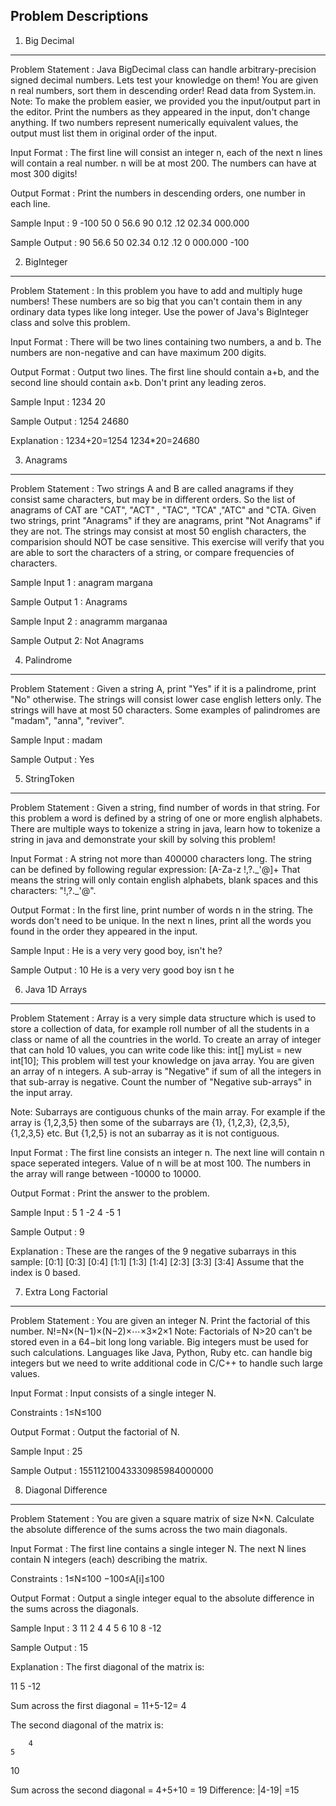 Problem Descriptions
---------------------

1. Big Decimal
---------------

Problem Statement :
Java BigDecimal class can handle arbitrary-precision signed decimal numbers. Lets test your knowledge on them!
You are given n real numbers, sort them in descending order! Read data from System.in.
Note: To make the problem easier, we provided you the input/output part in the editor. Print the numbers as they appeared in the input, don't change anything. If two numbers represent numerically equivalent values, the output must list them in original order of the input.

Input Format :
The first line will consist an integer n, each of the next n lines will contain a real number. n will be at most 200. The numbers can have at most 300 digits!

Output Format :
Print the numbers in descending orders, one number in each line.

Sample Input :
9
-100
50
0
56.6
90
0.12
.12
02.34
000.000

Sample Output :
90
56.6
50
02.34
0.12
.12
0
000.000
-100


2. BigInteger
--------------

Problem Statement :
In this problem you have to add and multiply huge numbers! These numbers are so big that you can't contain them in any ordinary data types like long integer.
Use the power of Java's BigInteger class and solve this problem.

Input Format :
There will be two lines containing two numbers, a and b. The numbers are non-negative and can have maximum 200 digits.

Output Format :
Output two lines. The first line should contain a+b, and the second line should contain a×b. Don't print any leading zeros.

Sample Input :
1234
20

Sample Output :
1254
24680

Explanation :
1234+20=1254
1234*20=24680

3. Anagrams
------------
Problem Statement :
Two strings A and B are called anagrams if they consist same characters, but may be in different orders. So the list of anagrams of CAT are "CAT", "ACT" , "TAC", "TCA" ,"ATC" and "CTA.
Given two strings, print "Anagrams" if they are anagrams, print "Not Anagrams" if they are not. The strings may consist at most 50 english characters, the comparision should NOT be case sensitive.
This exercise will verify that you are able to sort the characters of a string, or compare frequencies of characters.

Sample Input 1 : 
anagram
margana

Sample Output 1 :
Anagrams

Sample Input 2 :
anagramm
marganaa

Sample Output 2:
Not Anagrams

4. Palindrome
--------------
Problem Statement :
Given a string A, print "Yes" if it is a palindrome, print "No" otherwise. The strings will consist lower case english letters only. The strings will have at most 50 characters.
Some examples of palindromes are "madam", "anna", "reviver".

Sample Input :
madam 

Sample Output :
Yes

5. StringToken
--------------
Problem Statement :
Given a string, find number of words in that string. For this problem a word is defined by a string of one or more english alphabets.
There are multiple ways to tokenize a string in java, learn how to tokenize a string in java and demonstrate your skill by solving this problem!

Input Format :
A string not more than 400000 characters long. The string can be defined by following regular expression: [A-Za-z !,?.\_'@]+
That means the string will only contain english alphabets, blank spaces and this characters: "!,?._'@".

Output Format :
In the first line, print number of words n in the string. The words don't need to be unique. In the next n lines, print all the words you found in the order they appeared in the input.

Sample Input :
He is a very very good boy, isn't he?

Sample Output :
10
He
is
a
very
very
good
boy
isn
t
he

6. Java 1D Arrays
-----------------
Problem Statement :
Array is a very simple data structure which is used to store a collection of data, for example roll number of all the students in a class or name of all the countries in the world. To create an array of integer that can hold 10 values, you can write code like this:
int[] myList = new int[10];
This problem will test your knowledge on java array. 
You are given an array of n integers. A sub-array is "Negative" if sum of all the integers in that sub-array is negative. Count the number of "Negative sub-arrays" in the input array.

Note: Subarrays are contiguous chunks of the main array. For example if the array is {1,2,3,5} then some of the subarrays are {1}, {1,2,3}, {2,3,5}, {1,2,3,5} etc. But {1,2,5} is not an subarray as it is not contiguous.

Input Format :
The first line consists an integer n. The next line will contain n space seperated integers. Value of n will be at most 100. The numbers in the array will range between -10000 to 10000.

Output Format :
Print the answer to the problem.

Sample Input :
5
1 -2 4 -5 1

Sample Output :
9

Explanation :
These are the ranges of the 9 negative subarrays in this sample:
[0:1]
[0:3]
[0:4]
[1:1]
[1:3]
[1:4]
[2:3]
[3:3]
[3:4]
Assume that the index is 0 based.

7. Extra Long Factorial
------------------------
Problem Statement :
You are given an integer N. Print the factorial of this number.
N!=N×(N−1)×(N−2)×⋯×3×2×1
Note: Factorials of N>20 can't be stored even in a 64−bit long long variable. Big integers must be used for such calculations. Languages like Java, Python, Ruby etc. can handle big integers but we need to write additional code in C/C++ to handle such large values.

Input Format :
Input consists of a single integer N.

Constraints :
1≤N≤100

Output Format : 
Output the factorial of N.

Sample Input :
25

Sample Output :
15511210043330985984000000

8. Diagonal Difference
-----------------------
Problem Statement :
You are given a square matrix of size N×N. Calculate the absolute difference of the sums across the two main diagonals.

Input Format :
The first line contains a single integer N. The next N lines contain N integers (each) describing the matrix.

Constraints :
1≤N≤100 
−100≤A[i]≤100

Output Format :
Output a single integer equal to the absolute difference in the sums across the diagonals.

Sample Input :
3
11 2 4
4 5 6
10 8 -12

Sample Output :
15

Explanation :
The first diagonal of the matrix is:

11
    5
        -12

Sum across the first diagonal = 11+5-12= 4

The second diagonal of the matrix is:

        4
    5
10

Sum across the second diagonal = 4+5+10 = 19 
Difference: |4-19| =15